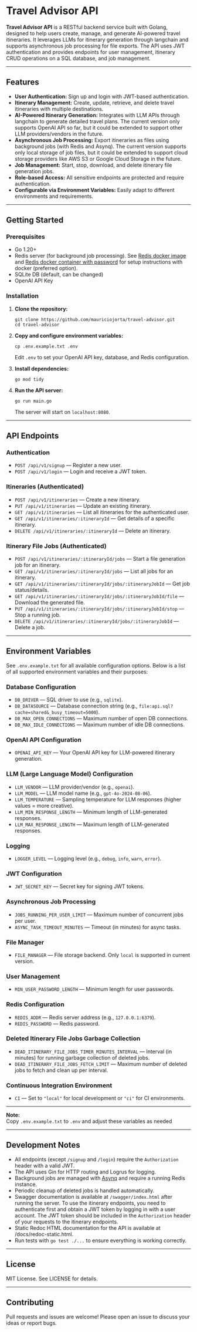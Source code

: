 # Travel Advisor API

**Travel Advisor API** is a RESTful backend service built with Golang, designed to help users create, manage, and generate AI-powered travel itineraries. It leverages LLMs for itinerary generation through langchain and supports asynchronous job processing for file exports. The API uses JWT authentication and provides endpoints for user management, itinerary CRUD operations on a SQL database, and job management.

---

## Features

- **User Authentication:** Sign up and login with JWT-based authentication.
- **Itinerary Management:** Create, update, retrieve, and delete travel itineraries with multiple destinations.
- **AI-Powered Itinerary Generation:** Integrates with LLM APIs through langchain to generate detailed travel plans. The current version only supports OpenAI API so far, but it could be extended to support other LLM providers/vendors in the future. 
- **Asynchronous Job Processing:** Export itineraries as files using background jobs (with Redis and Asynq). The current version supports only local storage of job files, but it could be extended to support cloud storage providers like AWS S3 or Google Cloud Storage in the future.
- **Job Management:** Start, stop, download, and delete itinerary file generation jobs.
- **Role-based Access:** All sensitive endpoints are protected and require authentication.
- **Configurable via Environment Variables:** Easily adapt to different environments and requirements.

---

## Getting Started

### Prerequisites

- Go 1.20+
- Redis server (for background job processing). See [Redis docker image](https://hub.docker.com/_/redis) and [Redis docker container with password](https://github.com/redis/docker-library-redis/issues/176#issuecomment-723535421) for setup instructions with docker (preferred option).
- SQLite DB (default, can be changed)
- OpenAI API Key

### Installation

1. **Clone the repository:**
   ```
   git clone https://github.com/mauriciojorta/travel-advisor.git
   cd travel-advisor
   ```

2. **Copy and configure environment variables:**
   ```
   cp .env.example.txt .env
   ```
   Edit `.env` to set your OpenAI API key, database, and Redis configuration.

3. **Install dependencies:**
   ```
   go mod tidy
   ```

4. **Run the API server:**
   ```
   go run main.go
   ```
   The server will start on `localhost:8080`.

---

## API Endpoints

### Authentication

- `POST /api/v1/signup` — Register a new user.
- `POST /api/v1/login` — Login and receive a JWT token.

### Itineraries (Authenticated)

- `POST /api/v1/itineraries` — Create a new itinerary.
- `PUT /api/v1/itineraries` — Update an existing itinerary.
- `GET /api/v1/itineraries` — List all itineraries for the authenticated user.
- `GET /api/v1/itineraries/:itineraryId` — Get details of a specific itinerary.
- `DELETE /api/v1/itineraries/:itineraryId` — Delete an itinerary.

### Itinerary File Jobs (Authenticated)

- `POST /api/v1/itineraries/:itineraryId/jobs` — Start a file generation job for an itinerary.
- `GET /api/v1/itineraries/:itineraryId/jobs` — List all jobs for an itinerary.
- `GET /api/v1/itineraries/:itineraryId/jobs/:itineraryJobId` — Get job status/details.
- `GET /api/v1/itineraries/:itineraryId/jobs/:itineraryJobId/file` — Download the generated file.
- `PUT /api/v1/itineraries/:itineraryId/jobs/:itineraryJobId/stop` — Stop a running job.
- `DELETE /api/v1/itineraries/:itineraryId/jobs/:itineraryJobId` — Delete a job.

---

## Environment Variables

See `.env.example.txt` for all available configuration options. Below is a list of all supported environment variables and their purposes:

### Database Configuration

- `DB_DRIVER` — SQL driver to use (e.g., `sqlite`).
- `DB_DATASOURCE` — Database connection string (e.g., `file:api.sql?cache=shared&_busy_timeout=5000`).
- `DB_MAX_OPEN_CONNECTIONS` — Maximum number of open DB connections.
- `DB_MAX_IDLE_CONNECTIONS` — Maximum number of idle DB connections.

### OpenAI API Configuration

- `OPENAI_API_KEY` — Your OpenAI API key for LLM-powered itinerary generation.

### LLM (Large Language Model) Configuration

- `LLM_VENDOR` — LLM provider/vendor (e.g., `openai`).
- `LLM_MODEL` — LLM model name (e.g., `gpt-4o-2024-08-06`).
- `LLM_TEMPERATURE` — Sampling temperature for LLM responses (higher values = more creative).
- `LLM_MIN_RESPONSE_LENGTH` — Minimum length of LLM-generated responses.
- `LLM_MAX_RESPONSE_LENGTH` — Maximum length of LLM-generated responses.

### Logging

- `LOGGER_LEVEL` — Logging level (e.g., `debug`, `info`, `warn`, `error`).

### JWT Configuration

- `JWT_SECRET_KEY` — Secret key for signing JWT tokens.

### Asynchronous Job Processing

- `JOBS_RUNNING_PER_USER_LIMIT` — Maximum number of concurrent jobs per user.
- `ASYNC_TASK_TIMEOUT_MINUTES` — Timeout (in minutes) for async tasks.

### File Manager

- `FILE_MANAGER` — File storage backend. Only `local` is supported in current version.

### User Management

- `MIN_USER_PASSWORD_LENGTH` — Minimum length for user passwords.

### Redis Configuration

- `REDIS_ADDR` — Redis server address (e.g., `127.0.0.1:6379`).
- `REDIS_PASSWORD` — Redis password.

### Deleted Itinerary File Jobs Garbage Collection

- `DEAD_ITINERARY_FILE_JOBS_TIMER_MINUTES_INTERVAL` — Interval (in minutes) for running garbage collection of deleted jobs.
- `DEAD_ITINERARY_FILE_JOBS_FETCH_LIMIT` — Maximum number of deleted jobs to fetch and clean up per interval.

### Continuous Integration Environment

- `CI` — Set to `"local"` for local development or `"ci"` for CI environments.

---

**Note:**  
Copy `.env.example.txt` to `.env` and adjust these variables as needed

---

## Development Notes

- All endpoints (except `/signup` and `/login`) require the `Authorization` header with a valid JWT.
- The API uses Gin for HTTP routing and Logrus for logging.
- Background jobs are managed with [Asynq](https://github.com/hibiken/asynq) and require a running Redis instance.
- Periodic cleanup of deleted jobs is handled automatically.
- Swagger documentation is available at `/swagger/index.html` after running the server. To use the itinerary endpoints, you need to authenticate first and obtain a JWT token by logging in with a user account. The JWT token should be included in the `Authorization` header of your requests to the itinerary endpoints.
- Static Redoc HTML documentation for the API is available at /docs/redoc-static.html.
- Run tests with `go test ./...` to ensure everything is working correctly.

---

## License

MIT License. See LICENSE for details.

---

## Contributing

Pull requests and issues are welcome! Please open an issue to discuss your ideas or report bugs.